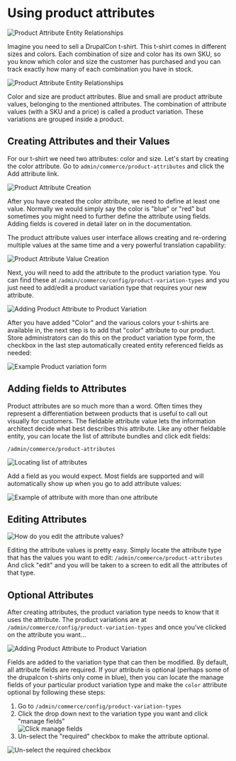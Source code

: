 # Using product attributes

![Product Attribute Entity Relationships](images/tshirt_drupalcon.png)

Imagine you need to sell a DrupalCon t-shirt. This t-shirt comes in different sizes and colors. Each combination of size
and color has its own SKU, so you know which color and size the customer has purchased and you can track exactly how
many of each combination you have in stock.

![Product Attribute Entity Relationships](images/attribute_entity_relationships.png)

Color and size are product attributes. Blue and small are product attribute values, belonging to the mentioned
attributes. The combination of attribute values (with a SKU and a price) is called a product variation.
These variations are grouped inside a product.

## Creating Attributes and their Values

For our t-shirt we need two attributes: color and size. Let's start by creating the color attribute. Go to 
`admin/commerce/product-attributes` and click the Add attribute link.

![Product Attribute Creation](images/attribute_create_02.png)

After you have created the color attribute, we need to define at least one value. Normally we would simply say the color
is "blue" or "red" but sometimes you might need to further define the attribute using fields. Adding fields is covered
in detail later on in the documentation.

The product attribute values user interface allows creating and re-ordering multiple values at the same time and a very
powerful translation capability:

![Product Attribute Value Creation](images/attribute_create_03.png)

Next, you will need to add the attribute to the product variation type. You can find these at 
`/admin/commerce/config/product-variation-types` and you just need to add/edit a product variation type that requires your
new attribute.

![Adding Product Attribute to Product Variation](images/attribute_create_04.png)

After you have added "Color" and the various colors your t-shirts are available in, the next step is to add that "color" 
attribute to our product. Store administrators can do this on the product variation type form, the checkbox in the last
step automatically created entity referenced fields as needed:

![Example Product variation form](images/attribute_create_05.png)

## Adding fields to Attributes

Product attributes are so much more than a word. Often times they represent a differentiation between products that is
useful to call out visually for customers. The fieldable attribute value lets the information architect decide what
best describes this attribute. Like  any other fieldable entity, you can locate the list of attribute bundles and click
edit fields:

`/admin/commerce/product-attributes`

![Locating list of attributes](images/attribute_create_01.png)

Add a field as you would expect. Most fields are supported and will automatically show up when you go to add attribute
values:

![Example of attribute with more than one attribute](images/attribute_create_03.png)


## Editing Attributes

![How do you edit the attribute values?](images/attribute_edit_01.png)

Editing the attribute values is pretty easy. Simply locate the attribute type that has the values you want to edit: 
`/admin/commerce/product-attributes` And click "edit" and you will be taken to a screen to edit all the attributes of 
that type.

## Optional Attributes

After creating attributes, the product variation type needs to know that it uses the attribute. The product variations are at 
`/admin/commerce/config/product-variation-types` and once you've clicked on the attribute you want...

![Adding Product Attribute to Product Variation](images/attribute_create_04.png)

Fields are added to the variation type that can then be modified. By default, all attribute fields are required. If your
attribute is optional (perhaps some of the drupalcon t-shirts only come in blue), then you can locate the manage fields
of your particular product variation type and make the `color` attribute optional by following these steps:

1. Go to `/admin/commerce/config/product-variation-types`
2. Click the drop down next to the variation type you want and click "manage fields" <br>![Click manage fields](images/product_variation_manage_fields.gif)
3. Un-select the "required" checkbox to make the attribute optional.

![Un-select the required checkbox](images/attribute_optional.png)
